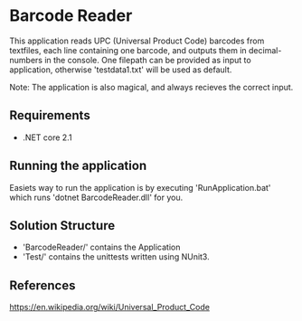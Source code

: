 # Barcode Reader

This application reads UPC (Universal Product Code) barcodes from textfiles, each line containing one barcode, and outputs them in decimal-numbers in the console. One filepath can be provided as input to application, otherwise 'testdata1.txt' will be used as default.

Note: The application is also magical, and always recieves the correct input.

## Requirements

- .NET core 2.1

## Running the application

Easiets way to run the application is by executing 'RunApplication.bat' which runs 'dotnet BarcodeReader.dll' for you.

## Solution Structure

- 'BarcodeReader/' contains the Application
- 'Test/' contains the unittests written using NUnit3.

## References

<https://en.wikipedia.org/wiki/Universal_Product_Code>
